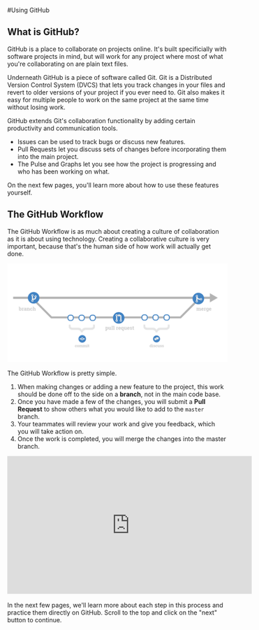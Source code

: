 #Using GitHub

## What is GitHub?

GitHub is a place to collaborate on projects online. It's built specificially with software projects in mind, but will work for any project where most of what you're collaborating on are plain text files.

Underneath GitHub is a piece of software called Git. Git is a Distributed Version Control System (DVCS) that lets you track changes in your files and revert to older versions of your project if you ever need to. Git also makes it easy for multiple people to work on the same project at the same time without losing work.

GitHub extends Git's collaboration functionality by adding certain productivity and communication tools. 

+ Issues can be used to track bugs or discuss new features.
+ Pull Requests let you discuss sets of changes before incorporating them into the main project. 
+ The Pulse and Graphs let you see how the project is progressing and who has been working on what. 

On the next few pages, you'll learn more about how to use these features yourself.


## The GitHub Workflow

The GitHub Workflow is as much about creating a culture of collaboration as it is about using technology. Creating a collaborative culture is very important, because that's the human side of how work will actually get done.

![The GitHub Workflow](https://raw.githubusercontent.com/1point618/curriculum-github/master/images/github-flow.png)

The GitHub Workflow is pretty simple.    

1. When making changes or adding a new feature to the project, this work should be done off to the side on a **branch**, not in the main code base. 
2. Once you have made a few of the changes, you will submit a **Pull Request** to show others what you would like to add to the `master` branch. 
3. Your teammates will review your work and give you feedback, which you will take action on.
4. Once the work is completed, you will merge the changes into the master branch.

<iframe width="560" height="315" src="https://www.youtube.com/embed/PBI2Rz-ZOxU" frameborder="0" allowfullscreen></iframe>

In the next few pages, we'll learn more about each step in this process and practice them directly on GitHub. Scroll to the top and click on the "next" button to continue.